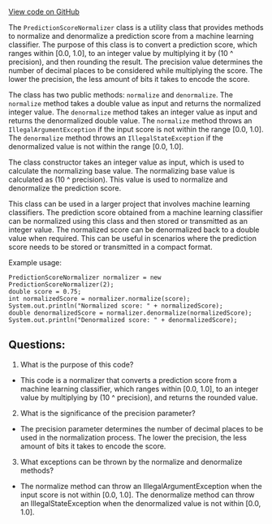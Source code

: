 [View code on GitHub](https://github.com/misbahsy/the-algorithm/src/java/com/twitter/search/common/encoding/features/PredictionScoreNormalizer.java)

The `PredictionScoreNormalizer` class is a utility class that provides methods to normalize and denormalize a prediction score from a machine learning classifier. The purpose of this class is to convert a prediction score, which ranges within [0.0, 1.0], to an integer value by multiplying it by (10 ^ precision), and then rounding the result. The precision value determines the number of decimal places to be considered while multiplying the score. The lower the precision, the less amount of bits it takes to encode the score. 

The class has two public methods: `normalize` and `denormalize`. The `normalize` method takes a double value as input and returns the normalized integer value. The `denormalize` method takes an integer value as input and returns the denormalized double value. The `normalize` method throws an `IllegalArgumentException` if the input score is not within the range [0.0, 1.0]. The `denormalize` method throws an `IllegalStateException` if the denormalized value is not within the range [0.0, 1.0].

The class constructor takes an integer value as input, which is used to calculate the normalizing base value. The normalizing base value is calculated as (10 ^ precision). This value is used to normalize and denormalize the prediction score.

This class can be used in a larger project that involves machine learning classifiers. The prediction score obtained from a machine learning classifier can be normalized using this class and then stored or transmitted as an integer value. The normalized score can be denormalized back to a double value when required. This can be useful in scenarios where the prediction score needs to be stored or transmitted in a compact format. 

Example usage:

```
PredictionScoreNormalizer normalizer = new PredictionScoreNormalizer(2);
double score = 0.75;
int normalizedScore = normalizer.normalize(score);
System.out.println("Normalized score: " + normalizedScore);
double denormalizedScore = normalizer.denormalize(normalizedScore);
System.out.println("Denormalized score: " + denormalizedScore);
```
## Questions: 
 1. What is the purpose of this code?
- This code is a normalizer that converts a prediction score from a machine learning classifier, which ranges within [0.0, 1.0], to an integer value by multiplying by (10 ^ precision), and returns the rounded value.

2. What is the significance of the precision parameter?
- The precision parameter determines the number of decimal places to be used in the normalization process. The lower the precision, the less amount of bits it takes to encode the score.

3. What exceptions can be thrown by the normalize and denormalize methods?
- The normalize method can throw an IllegalArgumentException when the input score is not within [0.0, 1.0]. The denormalize method can throw an IllegalStateException when the denormalized value is not within [0.0, 1.0].